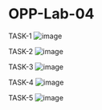 # OPP-Lab-04

TASK-1
![image](https://github.com/user-attachments/assets/f531ffd9-9412-41f8-8701-c45ea3d98b70)

TASK-2
![image](https://github.com/user-attachments/assets/0f70b6ba-6189-4096-8f62-d89d079cae75)

TASK-3
![image](https://github.com/user-attachments/assets/ae06fd26-b9ac-489e-8831-5a613ca537ec)

TASK-4
![image](https://github.com/user-attachments/assets/e90402ad-7fc9-4b60-b394-9ba9be553447)

TASK-5
![image](https://github.com/user-attachments/assets/5a5003ae-0bca-4a5b-85fe-6869f1d8cf87)
